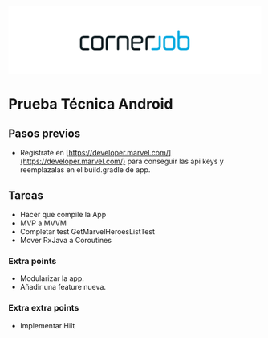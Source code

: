 ![Logo CornerJob](art/logo.png)
# Prueba Técnica Android

## Pasos previos

- Registrate en [https://developer.marvel.com/](https://developer.marvel.com/) para conseguir las api keys y reemplazalas en el build.gradle de app.

## Tareas

- Hacer que compile la App
- MVP a MVVM
- Completar test GetMarvelHeroesListTest
- Mover RxJava a Coroutines

### Extra points

- Modularizar la app.
- Añadir una feature nueva.

### Extra extra points

- Implementar Hilt